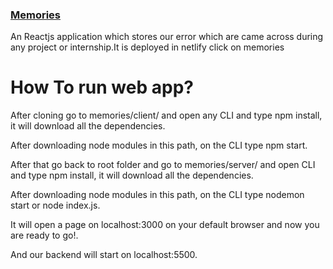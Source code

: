 

</span><a href="https://memories235.netlify.app/"><h3>Memories</h3></a><span>

<p>An Reactjs application which stores our error which are came across during any project or internship.It is deployed in netlify click on memories<p>

# How To run web app?

After cloning go to memories/client/ and open any CLI and type npm install, it will download all the dependencies.

After downloading node modules in this path, on the CLI type npm start.

After that go back to root folder and go to memories/server/ and open CLI and type npm install, it will download all the dependencies.

After downloading node modules in this path, on the CLI type nodemon start or node index.js.

It will open a page on localhost:3000 on your default browser and now you are ready to go!.

And our backend will start on localhost:5500.
